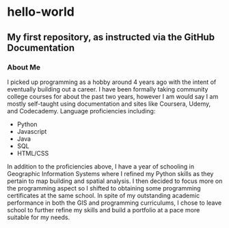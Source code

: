 # hello-world
## My first repository, as instructed via the GitHub Documentation
### About Me

I picked up programming as a hobby around 4 years ago with the intent of eventually building out a career. I have been formally taking community college courses for about the past two years, however I am would say I am mostly self-taught using documentation and sites like Coursera, Udemy, and Codecademy. Language proficiencies including:

- Python
- Javascript
- Java
- SQL
- HTML/CSS

In addition to the proficiencies above, I have a year of schooling in Geographic Information Systems where I refined my Python skills as they pertain to map building and spatial analysis. I then decided to focus more on the programming aspect so I shifted to obtaining some programming certificates at the same school. In spite of my outstanding academic performance in both the GIS and programming curriculums, I chose to leave school to further refine my skills and build a portfolio at a pace more suitable for my needs.
